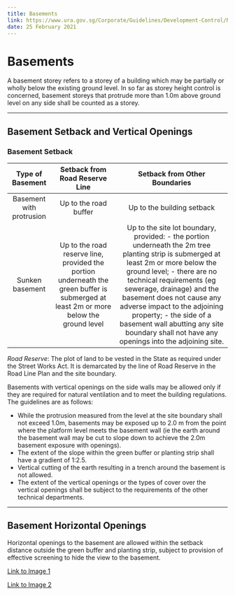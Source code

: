 ```yaml
---
title: Basements
link: https://www.ura.gov.sg/Corporate/Guidelines/Development-Control/Non-Residential/PW/Basements
date: 25 February 2021
---
```


# Basements



A basement storey refers to a storey of a building which may be partially or wholly below the existing ground level. In so far as storey height control is concerned, basement storeys that protrude more than 1.0m above ground level on any side shall be counted as a storey.

---

## Basement Setback and Vertical Openings

### Basement Setback

**Type of Basement**|**Setback from Road Reserve Line**|**Setback from Other Boundaries**
:-----:|:-----:|:-----:
Basement with protrusion|Up to the road buffer|Up to the building setback
Sunken basement|Up to the road reserve line, provided the portion underneath the green buffer is submerged at least 2m or more below the ground level|Up to the site lot boundary, provided: - the portion underneath the 2m tree planting strip is submerged at least 2m or more below the ground level; - there are no technical requirements (eg sewerage, drainage) and the basement does not cause any adverse impact to the adjoining property; - the side of a basement wall abutting any site boundary shall not have any openings into the adjoining site.

*Road Reserve*: The plot of land to be vested in the State as required under the Street Works Act. It is demarcated by the line of Road Reserve in the Road Line Plan and the site boundary.

Basements with vertical openings on the side walls may be allowed only if they are required for natural ventilation and to meet the building regulations. The guidelines are as follows:
- While the protrusion measured from the level at the site boundary shall not exceed 1.0m, basements may be exposed up to 2.0 m from the point where the platform level meets the basement wall (ie the earth around the basement wall may be cut to slope down to achieve the 2.0m basement exposure with openings).
- The extent of the slope within the green buffer or planting strip shall have a gradient of 1:2.5.
- Vertical cutting of the earth resulting in a trench around the basement is not allowed.
- The extent of the vertical openings or the types of cover over the vertical openings shall be subject to the requirements of the other technical departments.

---

## Basement Horizontal Openings

Horizontal openings to the basement are allowed within the setback distance outside the green buffer and planting strip, subject to provision of effective screening to hide the view to the basement.

[Link to Image 1](https://www.ura.gov.sg/-/media/Corporate/Guidelines/Development-control/Hotel/H11_Basement.jpg?h=100%25&w=100%25)

[Link to Image 2](https://www.ura.gov.sg/-/media/Corporate/Guidelines/Development-control/Hotel/H09_Basement_Horizontal_Openings.jpg?h=100%25&w=100%25)


